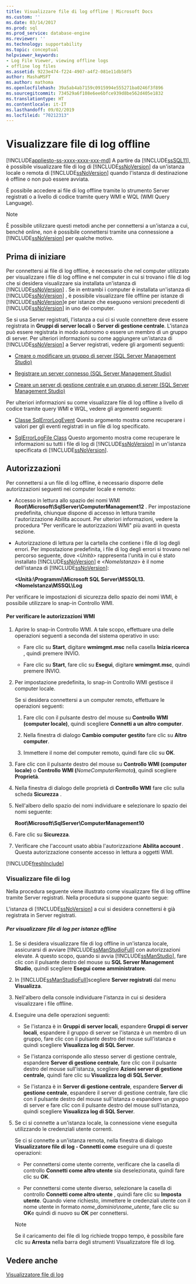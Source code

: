 ```yaml
---
title: Visualizzare file di log offline | Microsoft Docs
ms.custom: ''
ms.date: 03/14/2017
ms.prod: sql
ms.prod_service: database-engine
ms.reviewer: ''
ms.technology: supportability
ms.topic: conceptual
helpviewer_keywords:
- Log File Viewer, viewing offline logs
- offline log files
ms.assetid: 9223e474-f224-4907-a4f2-081e11db58f5
author: MashaMSFT
ms.author: mathoma
ms.openlocfilehash: 39a5ab4ab7159c0915994e555271ba0246f3f896
ms.sourcegitcommit: 734529a6f108e6ee6bfce939d8be562d405e1832
ms.translationtype: HT
ms.contentlocale: it-IT
ms.lasthandoff: 09/02/2019
ms.locfileid: "70212313"
---
```

# <a name="view-offline-log-files"></a>Visualizzare file di log offline
[!INCLUDE[appliesto-ss-xxxx-xxxx-xxx-md](../../includes/appliesto-ss-xxxx-xxxx-xxx-md.md)]
  A partire da [!INCLUDE[ssSQL11](../../includes/sssql11-md.md)], è possibile visualizzare file di log di [!INCLUDE[ssNoVersion](../../includes/ssnoversion-md.md)] da un'istanza locale o remota di [!INCLUDE[ssNoVersion](../../includes/ssnoversion-md.md)] quando l'istanza di destinazione è offline o non può essere avviata.  
  
 È possibile accedere ai file di log offline tramite lo strumento Server registrati o a livello di codice tramite query WMI e WQL (WMI Query Language).  
  
> [!NOTE]  
>  È possibile utilizzare questi metodi anche per connettersi a un'istanza a cui, benché online, non è possibile connettersi tramite una connessione a [!INCLUDE[ssNoVersion](../../includes/ssnoversion-md.md)] per qualche motivo.  
  
## <a name="before-you-begin"></a>Prima di iniziare  
 Per connettersi ai file di log offline, è necessario che nel computer utilizzato per visualizzare i file di log offline e nel computer in cui si trovano i file di log che si desidera visualizzare sia installata un'istanza di [!INCLUDE[ssNoVersion](../../includes/ssnoversion-md.md)] . Se in entrambi i computer è installata un'istanza di [!INCLUDE[ssNoVersion](../../includes/ssnoversion-md.md)] , è possibile visualizzare file offline per istanze di [!INCLUDE[ssNoVersion](../../includes/ssnoversion-md.md)]e per istanze che eseguono versioni precedenti di [!INCLUDE[ssNoVersion](../../includes/ssnoversion-md.md)] in uno dei computer.  
  
 Se si usa Server registrati, l'istanza a cui ci si vuole connettere deve essere registrata in **Gruppi di server locali** o **Server di gestione centrale**. L'istanza può essere registrata in modo autonomo o essere un membro di un gruppo di server. Per ulteriori informazioni su come aggiungere un'istanza di [!INCLUDE[ssNoVersion](../../includes/ssnoversion-md.md)] a Server registrati, vedere gli argomenti seguenti:  
  
-   [Creare o modificare un gruppo di server &#40;SQL Server Management Studio&#41;](../../tools/sql-server-management-studio/create-or-edit-a-server-group-sql-server-management-studio.md)  
  
-   [Registrare un server connesso &#40;SQL Server Management Studio&#41;](../../tools/sql-server-management-studio/register-a-connected-server-sql-server-management-studio.md)  
  
-   [Creare un server di gestione centrale e un gruppo di server &#40;SQL Server Management Studio&#41;](../../tools/sql-server-management-studio/create-a-central-management-server-and-server-group.md)  
  
 Per ulteriori informazioni su come visualizzare file di log offline a livello di codice tramite query WMI e WQL, vedere gli argomenti seguenti:  
  
-   [Classe SqlErrorLogEvent](../../relational-databases/wmi-provider-configuration-classes/sqlerrorlogevent-class.md) Questo argomento mostra come recuperare i valori per gli eventi registrati in un file di log specificato.  
  
-   [SqlErrorLogFile Class](../../relational-databases/wmi-provider-configuration-classes/sqlerrorlogfile-class.md) Questo argomento mostra come recuperare le informazioni su tutti i file di log di [!INCLUDE[ssNoVersion](../../includes/ssnoversion-md.md)] in un'istanza specificata di [!INCLUDE[ssNoVersion](../../includes/ssnoversion-md.md)].  
  
##  <a name="BeforeYouBegin"></a> Autorizzazioni  
 Per connettersi a un file di log offline, è necessario disporre delle autorizzazioni seguenti nei computer locale e remoto:  
  
-   Accesso in lettura allo spazio dei nomi WMI **Root\Microsoft\SqlServer\ComputerManagement12** . Per impostazione predefinita, chiunque dispone di accesso in lettura tramite l'autorizzazione Abilita account. Per ulteriori informazioni, vedere la procedura "Per verificare le autorizzazioni WMI" più avanti in questa sezione.  
  
-   Autorizzazione di lettura per la cartella che contiene i file di log degli errori. Per impostazione predefinita, i file di log degli errori si trovano nel percorso seguente, dove \<*Unità>* rappresenta l'unità in cui è stato installato [!INCLUDE[ssNoVersion](../../includes/ssnoversion-md.md)] e \<*NomeIstanza*> è il nome dell'istanza di [!INCLUDE[ssNoVersion](../../includes/ssnoversion-md.md)]:  
  
     **\<Unità:\Programmi\Microsoft SQL Server\MSSQL13.\<NomeIstanza\MSSQL\Log**  
  
 Per verificare le impostazioni di sicurezza dello spazio dei nomi WMI, è possibile utilizzare lo snap-in Controllo WMI.  
  
#### <a name="to-verify-wmi-permissions"></a>Per verificare le autorizzazioni WMI  
  
1.  Aprire lo snap-in Controllo WMI. A tale scopo, effettuare una delle operazioni seguenti a seconda del sistema operativo in uso:  
  
    -   Fare clic su **Start**, digitare **wmimgmt.msc** nella casella **Inizia ricerca** , quindi premere INVIO.  
  
    -   Fare clic su **Start**, fare clic su **Esegui**, digitare **wmimgmt.msc**, quindi premere INVIO.  
  
2.  Per impostazione predefinita, lo snap-in Controllo WMI gestisce il computer locale.  
  
     Se si desidera connettersi a un computer remoto, effettuare le operazioni seguenti:  
  
    1.  Fare clic con il pulsante destro del mouse su **Controllo WMI (computer locale)**, quindi scegliere **Connetti a un altro computer**.  
  
    2.  Nella finestra di dialogo **Cambio computer gestito** fare clic su **Altro computer**.  
  
    3.  Immettere il nome del computer remoto, quindi fare clic su **OK**.  
  
3.  Fare clic con il pulsante destro del mouse su **Controllo WMI (computer locale)** o **Controllo WMI (**_NomeComputerRemoto_**)**, quindi scegliere **Proprietà**.  
  
4.  Nella finestra di dialogo delle proprietà di **Controllo WMI** fare clic sulla scheda **Sicurezza** .  
  
5.  Nell'albero dello spazio dei nomi individuare e selezionare lo spazio dei nomi seguente:  
  
     **Root\Microsoft\SqlServer\ComputerManagement10**  
  
6.  Fare clic su **Sicurezza**.  
  
7.  Verificare che l'account usato abbia l'autorizzazione **Abilita account** . Questa autorizzazione consente accesso in lettura a oggetti WMI.  

[!INCLUDE[freshInclude](../../includes/paragraph-content/fresh-note-steps-feedback.md)]

### <a name="view-log-files"></a>Visualizzare file di log  
 Nella procedura seguente viene illustrato come visualizzare file di log offline tramite Server registrati. Nella procedura si suppone quanto segue:  
  
 L'istanza di [!INCLUDE[ssNoVersion](../../includes/ssnoversion-md.md)] a cui si desidera connettersi è già registrata in Server registrati.  
  
##### <a name="to-view-log-files-for-instances-that-are-offline"></a>Per visualizzare file di log per istanze offline  
  
1.  Se si desidera visualizzare file di log offline in un'istanza locale, assicurarsi di avviare [!INCLUDE[ssManStudioFull](../../includes/ssmanstudiofull-md.md)] con autorizzazioni elevate. A questo scopo, quando si avvia [!INCLUDE[ssManStudio](../../includes/ssmanstudio-md.md)], fare clic con il pulsante destro del mouse su **SQL Server Management Studio**, quindi scegliere **Esegui come amministratore**.  
  
2.  In [!INCLUDE[ssManStudioFull](../../includes/ssmanstudiofull-md.md)]scegliere **Server registrati** dal menu **Visualizza**.  
  
3.  Nell'albero della console individuare l'istanza in cui si desidera visualizzare i file offline.  
  
4.  Eseguire una delle operazioni seguenti:  
  
    -   Se l'istanza è in **Gruppi di server locali**, espandere **Gruppi di server locali**, espandere il gruppo di server se l'istanza è un membro di un gruppo, fare clic con il pulsante destro del mouse sull'istanza e quindi scegliere **Visualizza log di SQL Server**.  
  
    -   Se l'istanza corrisponde allo stesso server di gestione centrale, espandere **Server di gestione centrale**, fare clic con il pulsante destro del mouse sull'istanza, scegliere **Azioni server di gestione centrale**, quindi fare clic su **Visualizza log di SQL Server**.  
  
    -   Se l'istanza è in **Server di gestione centrale**, espandere **Server di gestione centrale**, espandere il server di gestione centrale, fare clic con il pulsante destro del mouse sull'istanza o espandere un gruppo di server e fare clic con il pulsante destro del mouse sull'istanza, quindi scegliere **Visualizza log di SQL Server**.  
  
5.  Se ci si connette a un'istanza locale, la connessione viene eseguita utilizzando le credenziali utente correnti.  
  
     Se ci si connette a un'istanza remota, nella finestra di dialogo **Visualizzatore file di log - Connetti come** eseguire una di queste operazioni:  
  
    -   Per connettersi come utente corrente, verificare che la casella di controllo **Connetti come altro utente** sia deselezionata, quindi fare clic su **OK**.  
  
    -   Per connettersi come utente diverso, selezionare la casella di controllo **Connetti come altro utente** , quindi fare clic su **Imposta utente**. Quando viene richiesto, immettere le credenziali utente con il nome utente in formato *nome_dominio*\\*nome_utente*, fare clic su **OK**e quindi di nuovo su **OK** per connettersi.  
  
    > [!NOTE]  
    >  Se il caricamento dei file di log richiede troppo tempo, è possibile fare clic su **Arresta** nella barra degli strumenti Visualizzatore file di log.  
  
## <a name="see-also"></a>Vedere anche  
 [Visualizzatore file di log](../../relational-databases/logs/log-file-viewer.md)  
  
  
